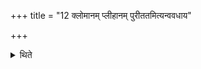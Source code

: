 +++
title = "12 क्लोमानम् प्लीहानम् पुरीततमित्यन्ववधाय"

+++

<details><summary>थिते</summary>

12. Having put the pancreas, spleen, and pericardium (on them) having poured the broth upon it, he pours ghee on it he pours ghee on it.
</details>
